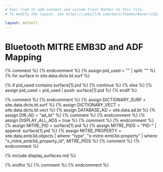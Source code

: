 ```yaml
---
# Feel free to add content and custom Front Matter to this file.
# To modify the layout, see https://jekyllrb.com/docs/themes/#overriding-theme-defaults

layout: default
---
```


# Bluetooth MITRE EMB3D and ADF Mapping


{% comment %} <!-- BEGIN Iterate Defined Surfaces --> {% endcomment %}
{% assign pid_used = "" | split: "" %}
{% for surface in site.data.dicts.bt.surf %}

{% if pid_used contains surface[1].pid %}
{% continue %}
{% else %}
{% assign pid_used = pid_used | push: surface[1].pid %}
{% endif %}

{% comment %} <!-- BEGIN Settings --> {% endcomment %}
{% assign DICTIONARY_SURF = site.data.dicts.bt.surf %}
{% assign DICTIONARY_VECT = site.data.dicts.bt.vect %}
{% assign DATABASE_AD = site.data.ad.bt %}
{% assign DIR_AD = "ad_bt" %}  {% comment %} <!-- Directory where generated AD pages are stored --> {% endcomment %}
{% assign DISPLAY_ALL_ADS =  true %}  {% comment %} <!-- Display all relations between ADs and surfaces --> {% endcomment %}
{% assign MITRE_PID = surface[1].pid %}
{% assign MITRE_PIDS = "PID-" | append: surface[1].pid %}
{% assign MITRE_PROPERTY = site.data.emb3d.objects | where: "type", "x-mitre-emb3d-property" | where: "x_mitre_emb3d_property_id", MITRE_PIDS %}
{% comment %} <!-- END Settings --> {% endcomment %}


{% include display_surfaces.md %}


{% endfor %}
{% comment %} <!-- END Iterate Defined Surfaces --> {% endcomment %}

